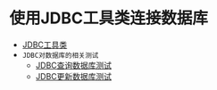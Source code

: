 # 使用JDBC工具类连接数据库
  * [JDBC工具类](https://github.com/L-sang/demo1/blob/master/JDBC%E6%93%8D%E4%BD%9C%E6%95%B0%E6%8D%AE%E5%BA%93/%E4%BD%BF%E7%94%A8JDBC%E5%B7%A5%E5%85%B7%E7%B1%BB%E8%BF%9E%E6%8E%A5%E6%95%B0%E6%8D%AE%E5%BA%93/jdbcutil/JDBCUtils.java
)
  * `JDBC对数据库的相关测试`
    * [JDBC查询数据库测试](https://github.com/L-sang/demo1/blob/master/JDBC%E6%93%8D%E4%BD%9C%E6%95%B0%E6%8D%AE%E5%BA%93/%E4%BD%BF%E7%94%A8JDBC%E5%B7%A5%E5%85%B7%E7%B1%BB%E8%BF%9E%E6%8E%A5%E6%95%B0%E6%8D%AE%E5%BA%93/Testjdbcutil/TestJDBCUtils.java)
    * [JDBC更新数据库测试](https://github.com/L-sang/demo1/blob/master/JDBC%E6%93%8D%E4%BD%9C%E6%95%B0%E6%8D%AE%E5%BA%93/%E4%BD%BF%E7%94%A8JDBC%E5%B7%A5%E5%85%B7%E7%B1%BB%E8%BF%9E%E6%8E%A5%E6%95%B0%E6%8D%AE%E5%BA%93/Testjdbcutil/TestJDBCUtils1.java) 
    
